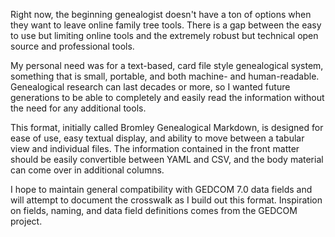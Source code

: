 Right now, the beginning genealogist doesn't have a ton of options when they want to leave online family tree tools. There is a gap between the easy to use but limiting online tools and the extremely robust but technical open source and professional tools.

My personal need was for a text-based, card file style genealogical system, something that is small, portable, and both machine- and human-readable. Genealogical research can last decades or more, so I wanted future generations to be able to completely and easily read the information without the need for any additional tools.

This format, initially called Bromley Genealogical Markdown, is designed for ease of use, easy textual display, and ability to move between a tabular view and individual files. The information contained in the front matter should be easily convertible between YAML and CSV, and the body material can come over in additional columns.

I hope to maintain general compatibility with GEDCOM 7.0 data fields and will attempt to document the crosswalk as I build out this format. Inspiration on fields, naming, and data field definitions comes from the GEDCOM project.